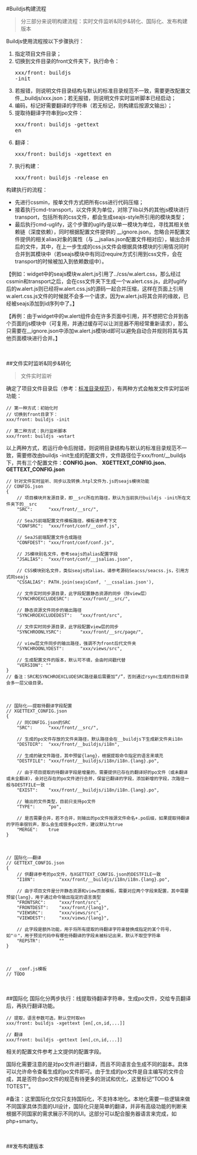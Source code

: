 #Buildjs构建流程

>分三部分来说明构建流程：实时文件监听&同步&转化、国际化、发布构建版本

Buildjs使用流程按以下步骤执行：

1. 指定项目文件目录；
2. 切换到文件目录的front文件夹下，执行命令：<pre>xxx/front: buildjs -init</pre>
3. 若报错，则说明文件目录结构与默认的标准目录规范不一致，需要更改配置文件__buildjs/xxx.json；若无报错，则说明文件实时监听脚本已经启动；
4. 编码，标记好需要翻译的字符串（若无标记，则构建后按源文输出）；
5. 提取待翻译字符串到po文件：<pre>xxx/front: buildjs -gettext en</pre>
6. 翻译：<pre>xxx/front: buildjs -xgettext en</pre>
7. 执行构建：<pre>xxx/front: buildjs -release en</pre>

构建执行的流程：

- 先进行cssmin，按单文件方式把所有css进行代码压缩；
- 接着执行cmd-transport，以文件夹为单位，对除了lib以外的其他js模块进行transport，包括所有的css文件，都会生成seajs-style所引用的模块类型；
- 最后执行cmd-uglify，这个步骤的uglify是以单一模块为单位，寻找其相关依赖链（深度依赖），同时根据配置文件提供的 __ignore.json，忽略合并配置文件提供的相关alias对象的属性（与 __jsalias.json配置文件相对应），输出合并后的文件，其中，在上一步生成的css.js文件会根据具体模块的引用情况同时合并到其模块中（若seajs模块中有同过require方式引用到css文件，会在transport的时候被加入到依赖数组中）。

【例如：widget中的seajs模块w.alert.js引用了../css/w.alert.css，那么经过cssmin和transport之后，会在css文件夹下生成一个w.alert.css.js，此时uglify后的w.alert.js则已经将w.alert.css.js的源码一起合并压缩，这样在页面上引用w.alert.css.js文件的时候就不会多一个请求，因为w.alert.js将其合并的缘故，已经被seajs添加到id序列中了。】

【再例：由于widget中的w.alert组件会在许多页面中引用，并不想把它合并到各个页面的js模块中（可复用，并通过缓存可以让浏览器不用经常重新请求），那么只需要在__ignore.json中添加w.alert.js模块id即可以避免自动合并规则将其与其他页面模块进行合并。】


<br><br>
##文件实时监听&同步&转化

>文件实时监听

确定了项目文件目录后（参考：<a href="API%20Doc/Catelog-Definition.md" target="_blank">标准目录规范</a>），有两种方式会触发文件实时监听功能：

	// 第一种方式：初始化时
	// 切换到front目录下：
	xxx/front: buildjs -init

	// 第二种方式：执行监听脚本
	xxx/front: buildjs -wstart

以上两种方式，若运行命令后抛错，则说明目录结构与默认的标准目录规范不一致，需要修改由buildjs -init生成的配置文件，文件路径位于xxx/front/__buildjs下，共有三个配置文件：**CONFIG.json**、 **XGETTEXT_CONFIG.json**、**GETTEXT_CONFIG.json**

	// 针对文件实时监听、同步以及转换.htpl文件为.js的seajs模块功能
	// CONFIG.json
	{
		// 项目模块开发源目录，即__src所在的路径，默认为当前执行buildjs -init所在文件夹下的__src
		"SRC": 		"xxx/front/__src/",

		// SeaJS前端配置文件模板路径，模板请参考下文
		"CONFSRC": 	"xxx/front/conf/__conf.js",

		// SeaJS前端配置文件合成路径
		"CONFDEST": "xxx/front/conf/conf.js",

		// JS模块别名文件，参考seajs的alias配置字段
		"JSALIAS": 	"xxx/front/conf/__jsalias.json",

		// CSS模块别名文件，类似seajs的alias，请参考源码Seacss/seacss.js，引用方式同seajs
		"CSSALIAS": PATH.join(seajsConf, '__cssalias.json'),

		// 文件实时同步源目录，此字段配置静态资源的同步（除view层）
		"SYNCHROEXCLUDESRC": 	"xxx/front/__src/",

		// 静态资源文件同步的输出路径
		"SYNCHROEXCLUDEDEST": 	"xxx/front/src",

		// 文件实时同步源目录，此字段配置view层的同步
		"SYNCHROONLYSRC": 		"xxx/front/__src/page/",

		// view层文件同步的输出路径，强调不为front后代文件夹
		"SYNCHROONLYDEST": 		"xxx/views/src",

		// 生成配置文件的版本，默认可不填，会由时间戳代替
		"VERSION": ""
	}
	// 备注：SRC和SYNCHROEXCLUDESRC路径最后需要加“/”，否则通过rsync生成的目标目录会多一层父级目录。

<br>

	// 国际化——提取待翻译字段配置
	// XGETTEXT_CONFIG.json
	{
		// 同CONFIG.json的SRC
		"SRC": 		"xxx/front/__src/",

		// 生成的po文件存放的文件夹路径，默认路径会在__buildjs下生成新文件夹i18n
		"DESTDIR": 	"xxx/front/__buildjs/i18n",

		// 生成的破文件路径，其中预留{lang}，根据提取命令指定的语言来填充
		"DESTFILE": "xxx/front/__buildjs/i18n/i18n.{lang}.po",

		// 由于项目提取的待翻译字段是增量的，需要提供已存在的翻译好的po文件（或未翻译或未全翻译），会对已存在的po文件进行合并，保留已翻译的字段，添加新增的字段，次路径一般与DESTFILE一致
		"EXIST": 	"xxx/front/__buildjs/i18n/i18n.{lang}.po",

		// 输出的文件类型，目前只支持po文件
		"TYPE": 	"po",

		// 是否需要合并，若不合并，则输出的po文件按源文件命名+.po后缀，如果提取待翻译的字符串很铃声，那么会生成很多po文件，建议默认为true
		"MERGE": 	true
	}

<br>

	// 国际化——翻译
	// GETTEXT_CONFIG.json
	{
		// 供翻译参考的po文件，与XGETTEXT_CONFIG.json的DESTFILE一致
		"I18N": 		"xxx/front/__buildjs/i18n/i18n.{lang}.po",

		// 由于项目文件是分开静态资源和view页面模板，需要对应两个字段来配置，其中需要预留{lang}，用于通过命令输出指定的语言类型
		"FRONTSRC": 	"xxx/front/src",
		"FRONTDEST": 	"xxx/front/{lang}",
		"VIEWSRC": 		"xxx/views/src",
		"VIEWDEST": 	"xxx/views/{lang}",

		// 此字段是额外功能，用于将所有提取的待翻译字符串替换成指定的某个符号，如"※"，用于预览代码中有哪些待翻译的字段未被标记出来，默认不取空字符串
		"REPSTR": 		""
	}

<br>

	// __conf.js模板
	// TODO

<br><br>
##国际化
国际化分两步执行：线提取待翻译字符串，生成po文件，交给专员翻译后，再执行翻译功能。

	// 提取，语言参数可选，默认空时取en
	xxx/front: buildjs -xgettext [en[,cn,id,...]]

	// 翻译
	xxx/front: buildjs -gettext [en[,cn,id,...]]

相关的配置文件参考上文提供的配置字段。

国际化需要注意的是对po文件进行翻译，而且不同语言会生成不同的副本。具体可以允许命令查看生成的po文件即可。由于生成的po文件是自主编写的文件合成，其是否符合po文件的规范有待更多的测试和优化，这里标记“TODO & TOTEST”。

\#备注：这里国际化仅仅只支持国际化，不支持本地化。本地化需要一些逻辑来做不同国家具体页面的UI设计，国际化只是简单的翻译，并非有高级功能的判断来根据不同国家的需求展示不同的UI。这部分可以配合服务器语言来完成，如php+smarty。

<br><br>
##发布构建版本